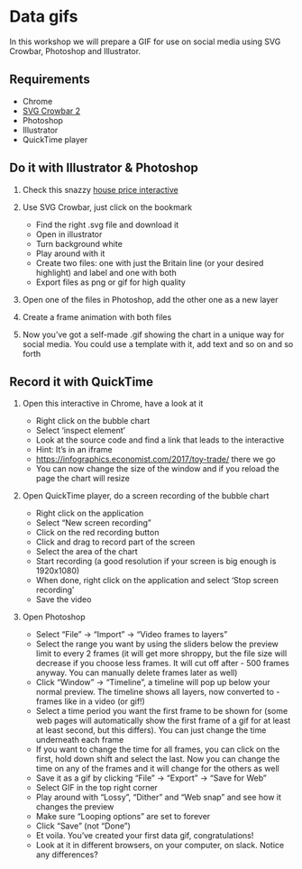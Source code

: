 # Data gifs
In this workshop we will prepare a GIF for use on social media using SVG Crowbar, Photoshop and Illustrator.


## Requirements

- Chrome
- [SVG Crowbar 2](https://nytimes.github.io/svg-crowbar/)
- Photoshop
- Illustrator
- QuickTime player

## Do it with Illustrator & Photoshop

1. Check this snazzy [house price interactive](https://www.economist.com/graphic-detail/2018/02/09/the-economist-house-price-indices)

2. Use SVG Crowbar, just click on the bookmark
	- Find the right .svg file and download it
	- Open in illustrator
	- Turn background white
	- Play around with it
	- Create two files: one with just the Britain line (or your desired highlight) and label and one with both
	- Export files as png or gif for high quality

3. Open one of the files in Photoshop, add the other one as a new layer

4. Create a frame animation with both files

5. Now you’ve got a self-made .gif showing the chart in a unique way for social media. You could use a template with it, add text and so on and so forth

## Record it with QuickTime

1. Open this interactive in Chrome, have a look at it
	- Right click on the bubble chart
	- Select ‘inspect element’
	- Look at the source code and find a link that leads to the interactive
	- Hint: It’s in an iframe
	- https://infographics.economist.com/2017/toy-trade/ there we go
	- You can now change the size of the window and if you reload the page the chart will resize

2. Open QuickTime player, do a screen recording of the bubble chart
	- Right click on the application
	- Select “New screen recording”
	- Click on the red recording button
	- Click and drag to record part of the screen
	- Select the area of the chart
	- Start recording (a good resolution if your screen is big enough is 1920x1080)
	- When done, right click on the application and select ‘Stop screen recording’
	- Save the video

4. Open Photoshop
	- Select “File” -> “Import” -> “Video frames to layers”
	- Select the range you want by using the sliders below the preview limit to every 2 frames (it will get more shroppy, but the file size will decrease if you choose less frames. It will cut off after - 500 frames anyway. You can manually delete frames later as well)
	- Click “Window” -> “Timeline”, a timeline will pop up below your normal preview. The timeline shows all layers, now converted to - frames like in a video (or gif!)
	- Select a time period you want the first frame to be shown for (some web pages will automatically show the first frame of a gif for at least at least second, but this differs). You can just change the time underneath each frame
	- If you want to change the time for all frames, you can click on the first, hold down shift and select the last. Now you can change the time on any of the frames and it will change for the others as well
	- Save it as a gif by clicking “File” -> “Export” -> “Save for Web”
	- Select GIF in the top right corner
	- Play around with “Lossy”, “Dither” and “Web snap” and see how it changes the preview
	- Make sure “Looping options” are set to forever
	- Click “Save” (not “Done”)
	- Et voila. You’ve created your first data gif, congratulations!
	- Look at it in different browsers, on your computer, on slack. Notice any differences?
